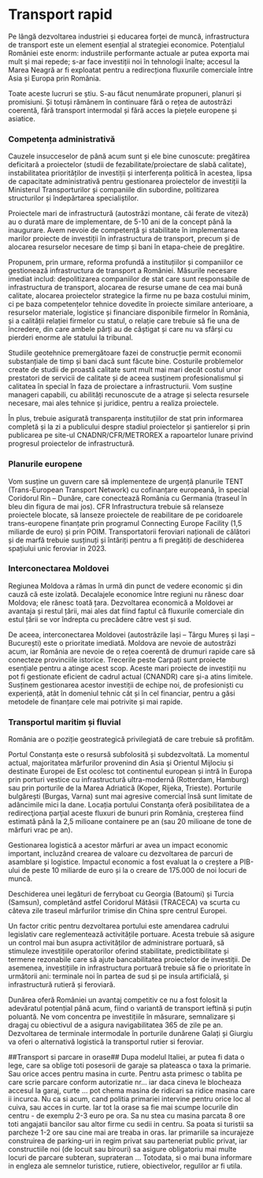 # Transport rapid
Pe lângă dezvoltarea industriei și educarea forței de muncă, infrastructura de transport este un element esențial al strategiei economice. Potențialul României este enorm: industriile performante actuale ar putea exporta mai mult și mai repede; s-ar face investiții noi în tehnologii înalte; accesul la Marea Neagră ar fi exploatat pentru a redirecționa fluxurile comerciale între Asia și Europa prin România.

Toate aceste lucruri se știu. S-au făcut nenumărate propuneri, planuri și promisiuni. Și totuși rămânem în continuare fără o rețea de autostrăzi coerentă, fără transport intermodal și fără acces la piețele europene și asiatice.

### Competența administrativă
Cauzele insucceselor de până acum sunt și ele bine cunoscute: pregătirea deficitară a proiectelor (studii de fezabilitate/proiectare de slabă calitate), instabilitatea priorităților de investiții și interferența politică în acestea, lipsa de capacitate administrativă pentru gestionarea proiectelor de investiții la Ministerul Transporturilor și companiile din subordine, politizarea structurilor și îndepărtarea specialiștilor.

Proiectele mari de infrastructură (autostrăzi montane, căi ferate de viteză) au o durată mare de implementare, de 5-10 ani de la concept până la inaugurare. Avem nevoie de competență și stabilitate în implementarea marilor proiecte de investiții în infrastructura de transport, precum și de alocarea resurselor necesare de timp și bani în etapa-cheie de pregătire.

Propunem, prin urmare, reforma profundă a instituțiilor și companiilor ce gestionează infrastructura de transport a României. Măsurile necesare imediat includ: depolitizarea companiilor de stat care sunt responsabile de infrastructura de transport, alocarea de resurse umane de cea mai bună calitate, alocarea proiectelor strategice la firme nu pe baza costului minim, ci pe baza competențelor tehnice dovedite în proiecte similare anterioare, a resurselor materiale, logistice și financiare disponibile firmelor în România, și a calității relației firmelor cu statul, o relație care trebuie să fie una de încredere, din care ambele părți au de câștigat și care nu va sfârși cu pierderi enorme ale statului la tribunal.

Studiile geotehnice premergătoare fazei de construcție permit economii substanțiale de timp și bani dacă sunt făcute bine. Costurile problemelor create de studii de proastă calitate sunt mult mai mari decăt costul unor prestatori de servicii de calitate și de aceea susținem profesionalismul și calitatea în special în faza de proiectare a infrastructurii. Vom susține manageri capabili, cu abilități recunoscute de a atrage și selecta resursele necesare, mai ales tehnice și juridice, pentru a realiza proiectele.

În plus, trebuie asigurată transparența instituțiilor de stat prin informarea completă și la zi a publicului despre stadiul proiectelor și șantierelor și prin publicarea pe site-ul CNADNR/CFR/METROREX a rapoartelor lunare privind progresul proiectelor de infrastructură.

### Planurile europene
Vom susține un guvern care să implementeze de urgență planurile TENT (Trans-European Transport Network) cu cofinanțare europeană, în special Coridorul Rin – Dunăre, care conectează România cu Germania (traseul în bleu din figura de mai jos).
CFR Infrastructura trebuie să relanseze proiectele blocate, să lanseze proiectele de reabilitare de pe coridoarele trans-europene finanțate prin programul Connecting Europe Facility (1,5 miliarde de euro) și prin POIM. Transportatorii feroviari naționali de călători și de marfă trebuie susținuți și întăriți pentru a fi pregătiți de deschiderea spațiului unic feroviar in 2023.

### Interconectarea Moldovei
Regiunea Moldova a rămas în urmă din punct de vedere economic și din cauză că este izolată. Decalajele economice între regiuni nu rănesc doar Moldova; ele rănesc toată țara. Dezvoltarea economică a Moldovei ar avantaja și restul țării, mai ales dat fiind faptul că fluxurile comerciale din estul țării se vor îndrepta cu precădere către vest și sud.

De aceea, interconectarea Moldovei (autostrăzile Iași – Târgu Mureș și Iași – București) este o prioritate imediată. Moldova are nevoie de autostrăzi acum, iar România are nevoie de o rețea coerentă de drumuri rapide care să conecteze provinciile istorice. Trecerile peste Carpați sunt proiecte esențiale pentru a atinge acest scop. Aceste mari proiecte de investiții nu pot fi gestionate eficient de cadrul actual (CNANDR) care și-a atins limitele. Susținem gestionarea acestor investiții de echipe noi, de profesioniști cu experiență, atât în domeniul tehnic cât și în cel financiar, pentru a găsi metodele de finanțare cele mai potrivite și mai rapide.

### Transportul maritim și fluvial
România are o poziție geostrategică privilegiată de care trebuie să profităm.

Portul Constanța este o resursă subfolosită și subdezvoltată. La momentul actual, majoritatea mărfurilor provenind din Asia şi Orientul Mijlociu și destinate Europei de Est ocolesc tot continentul european și intră în Europa prin porturi vestice cu infrastructură ultra-modernă (Rotterdam, Hamburg) sau prin porturile de la Marea Adriatică (Koper, Rijeka, Trieste). Porturile bulgărești (Burgas, Varna) sunt mai agresive comercial însă sunt limitate de adâncimile mici la dane. Locația portului Constanţa oferă posibilitatea de a redirecţiona parţial aceste fluxuri de bunuri prin România, creșterea fiind estimată până la 2,5 milioane containere pe an (sau 20 milioane de tone de mărfuri vrac pe an).

Gestionarea logistică a acestor mărfuri ar avea un impact economic important, incluzând crearea de valoare cu dezvoltarea de parcuri de asamblare și logistice. Impactul economic a fost evaluat la o creștere a PIB-ului de peste 10 miliarde de euro și la o creare de 175.000 de noi locuri de muncă.

Deschiderea unei legături de ferryboat cu Georgia (Batoumi) și Turcia (Samsun), completând astfel Coridorul Mătăsii (TRACECA) va scurta cu câteva zile traseul mărfurilor trimise din China spre centrul Europei.   

Un factor critic pentru dezvoltarea portului este amendarea cadrului legislativ care reglementează activitățile portuare. Acesta trebuie să asigure un control mai bun asupra activităților de administrare portuară, să stimuleze investițiile operatorilor oferind stabilitate, predictibilitate și termene rezonabile care să ajute bancabilitatea proiectelor de investiții. De asemenea, investițiile in infrastructura portuară trebuie să fie o prioritate în următorii ani: terminale noi în partea de sud și pe insula artificială, și infrastructură rutieră și feroviară.

Dunărea oferă României un avantaj competitiv ce nu a fost folosit la adevăratul potențial până acum, fiind o variantă de transport ieftină și puțin poluantă. Ne vom concentra pe investițiile în măsurare, semnalizare și dragaj cu obiectivul de a asigura navigabilitatea 365 de zile pe an. Dezvoltarea de terminale intermodale în porturile dunărene Galați și Giurgiu va oferi o alternativă logistică la transportul rutier si feroviar.

##Transport si parcare in orase##
Dupa modelul Italiei, ar putea fi data o lege, care sa oblige toti posesorii de garaje sa plateasca o taxa la primarie. Sau orice acces pentru masina in curte. Pentru asta primesc o tablita pe care scrie parcare conform autorizatie nr... iar daca cineva le blocheaza accesul la garaj, curte ... pot chema masina de ridicari sa ridice masina care ii incurca. Nu ca si acum, cand politia primariei intervine pentru orice loc al cuiva, sau acces in curte. 
Iar tot la orase sa fie mai scumpe locurile din centru - de exemplu 2-3 euro pe ora. Sa nu stea cu masina parcata 8 ore toti angajatii bancilor sau altor firme cu sedii in centru. Sa poata si turistii sa parcheze 1-2 ore sau cine mai are treaba in oras. Iar primariile sa incurajeze construirea de parking-uri in regim privat sau parteneriat public privat, iar constructiile noi (de locuit sau birouri) sa asigure obligatoriu mai multe locuri de parcare subteran, suprateran ...
Totodata, si o mai buna informare in engleza ale semnelor turistice, rutiere, obiectivelor, regulilor ar fi utila. 
